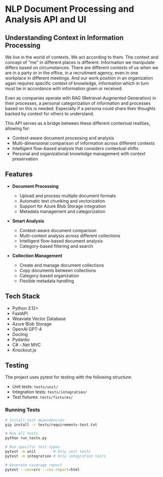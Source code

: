# NLP Document Processing and Analysis API and UI

## Understanding Context in Information Processing

We live in the world of contexts. We act according to them. The context and concept of "me" in different places is different. Information we manipulate differs based on circumstances. There are different contexts of us when we are in a party or in the office, in a recruitment agency, even in one workplace in different meetings. And our work position in an organization again requires specific context of knowledge, information which in turn must be in accordance with information given or received.

Even as companies operate with RAG (Retrieval-Augmented Generation) in their processes, a personal categorization of information and processes based on this is needed. Especially if a persona could share their thoughts backed by context for others to understand.

This API serves as a bridge between these different contextual realities, allowing for:
- Context-aware document processing and analysis
- Multi-dimensional comparison of information across different contexts
- Intelligent flow-based analysis that considers contextual shifts
- Personal and organizational knowledge management with context preservation

## Features

- **Document Processing**
  - Upload and process multiple document formats
  - Automatic text chunking and vectorization
  - Support for Azure Blob Storage integration
  - Metadata management and categorization

- **Smart Analysis**
  - Context-aware document comparison
  - Multi-context analysis across different collections
  - Intelligent flow-based document analysis
  - Category-based filtering and search

- **Collection Management**
  - Create and manage document collections
  - Copy documents between collections
  - Category-based organization
  - Flexible metadata handling

## Tech Stack

- Python 3.12+
- FastAPI
- Weaviate Vector Database
- Azure Blob Storage
- OpenAI GPT-4
- Docling
- Pydantic
- C#
-.Net MVC
- Knockout.js

## Testing

The project uses pytest for testing with the following structure:
- Unit tests: `tests/unit/`
- Integration tests: `tests/integration/`
- Test fixtures: `tests/fixtures/`

### Running Tests

```bash
# Install test dependencies
pip install -r tests/requirements-test.txt

# Run all tests
python run_tests.py

# Run specific test types
pytest -m unit        # Only unit tests
pytest -m integration # Only integration tests

# Generate coverage report
pytest --cov=src --cov-report=html
